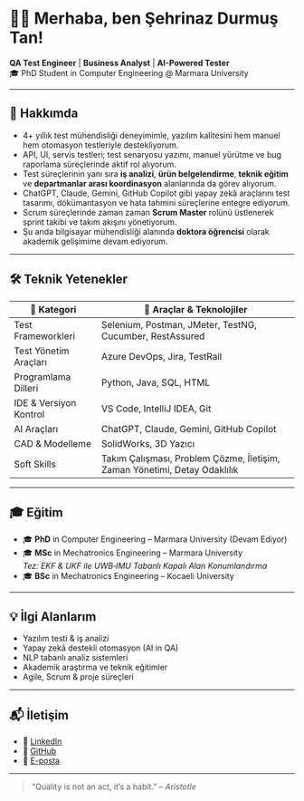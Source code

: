 # 👩‍💻 Merhaba, ben Şehrinaz Durmuş Tan!

**QA Test Engineer** | **Business Analyst** | **AI-Powered Tester**  
🎓 PhD Student in Computer Engineering @ Marmara University

---

## 🧠 Hakkımda  
- 4+ yıllık test mühendisliği deneyimimle, yazılım kalitesini hem manuel hem otomasyon testleriyle destekliyorum.  
- API, UI, servis testleri; test senaryosu yazımı, manuel yürütme ve bug raporlama süreçlerinde aktif rol alıyorum.  
- Test süreçlerinin yanı sıra **iş analizi**, **ürün belgelendirme**, **teknik eğitim** ve **departmanlar arası koordinasyon** alanlarında da görev alıyorum.  
- ChatGPT, Claude, Gemini, GitHub Copilot gibi yapay zekâ araçlarını test tasarımı, dökümantasyon ve hata tahmini süreçlerine entegre ediyorum.  
- Scrum süreçlerinde zaman zaman **Scrum Master** rolünü üstlenerek sprint takibi ve takım akışını yönetiyorum.  
- Şu anda bilgisayar mühendisliği alanında **doktora öğrencisi** olarak akademik gelişimime devam ediyorum.

---

## 🛠️ Teknik Yetenekler

| 💼 Kategori             | 🚀 Araçlar & Teknolojiler |
|------------------------|---------------------------|
| Test Frameworkleri     | Selenium, Postman, JMeter, TestNG, Cucumber, RestAssured |
| Test Yönetim Araçları  | Azure DevOps, Jira, TestRail |
| Programlama Dilleri    | Python, Java, SQL, HTML |
| IDE & Versiyon Kontrol | VS Code, IntelliJ IDEA, Git |
| AI Araçları            | ChatGPT, Claude, Gemini, GitHub Copilot |
| CAD & Modelleme        | SolidWorks, 3D Yazıcı |
| Soft Skills            | Takım Çalışması, Problem Çözme, İletişim, Zaman Yönetimi, Detay Odaklılık |

---

## 🎓 Eğitim

- 🎓 **PhD** in Computer Engineering – Marmara University (Devam Ediyor)  
- 🎓 **MSc** in Mechatronics Engineering – Marmara University  
  *Tez: EKF & UKF ile UWB‑IMU Tabanlı Kapalı Alan Konumlandırma*  
- 🎓 **BSc** in Mechatronics Engineering – Kocaeli University

---

## 💡 İlgi Alanlarım

- Yazılım testi & iş analizi  
- Yapay zekâ destekli otomasyon (AI in QA)  
- NLP tabanlı analiz sistemleri  
- Akademik araştırma ve teknik eğitimler  
- Agile, Scrum & proje süreçleri

---

## 📬 İletişim

- 🔗 [LinkedIn](https://www.linkedin.com/in/durmussehrinaz/)  
- 🔗 [GitHub](https://github.com/sehrinazdurmustan)  
- 📧 [E-posta](mailto:durmussehrinaz@gmail.com)

---

> “Quality is not an act, it’s a habit.” – *Aristotle*